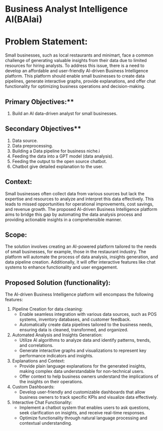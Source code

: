 # Business Analyst Intelligence AI(BAIai)
# Problem Statement:

Small businesses, such as local restaurants and minimart, face a common challenge of generating valuable insights from their data due to limited resources for hiring analysts. To address this issue, there is a need to develop an affordable and user-friendly AI-driven Business Intelligence platform. This platform should enable small businesses to create data pipelines, generate interactive graphs, provide explanations, and offer chat functionality for optimizing business operations and decision-making.

## Primary Objectives:**

1. Build an AI data-driven analyst for small businesses.

## Secondary Objectives**

1. Data source.
2. Data preprocessing.
3. Building a Data pipeline for business niche.i
4. Feeding the data into a GPT model (data analysis).
5. Feeding the output to the open source chatbot.
6. Chatbot give detailed explanation to the user.

## Context:
Small businesses often collect data from various sources but lack the expertise and resources to analyze and interpret this data effectively. This leads to missed opportunities for operational improvements, cost savings, and revenue growth. The proposed AI-driven Business Intelligence platform aims to bridge this gap by automating the data analysis process and providing actionable insights in a comprehensible manner.

## Scope:
The solution involves creating an AI-powered platform tailored to the needs of small businesses, for example, those in the restaurant industry. The platform will automate the process of data analysis, insights generation, and data pipeline creation. Additionally, it will offer interactive features like chat systems to enhance functionality and user engagement.

## Proposed Solution (functionality):
The AI-driven Business Intelligence platform will encompass the following features:

1. Pipeline Creation for data cleaning:
    - Enable seamless integration with various data sources, such as POS systems, inventory databases, and customer feedback.
    - Automatically create data pipelines tailored to the business needs, ensuring data is cleaned, transformed, and organized.
2. Automated Analysis and Insights Generation:
    - Utilize AI algorithms to analyze data and identify patterns, trends, and correlations.
    - Generate interactive graphs and visualizations to represent key performance indicators and insights.
3. Explanations and Context:
    - Provide plain language explanations for the generated insights, making complex data understandable for non-technical users.
    - Offer context to help business owners understand the implications of the insights on their operations.
4. Custom Dashboards:
    - Develop user-friendly and customizable dashboards that allow business owners to track specific KPIs and visualize data effectively.
5. Interactive Chat Functionality:
    - Implement a chatbot system that enables users to ask questions, seek clarification on insights, and receive real-time responses.
    - Optimize functionality through natural language processing and contextual understanding.
